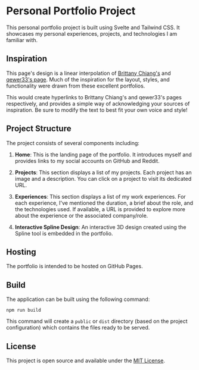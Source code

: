 # Personal Portfolio Project

This personal portfolio project is built using Svelte and Tailwind CSS. It showcases my personal experiences, projects, and technologies I am familiar with. 

## Inspiration

This page's design is a linear interpolation of [Brittany Chiang's](https://brittanychiang.com/) and [qewer33's page](https://qewer.dev/). Much of the inspiration for the layout, styles, and functionality were drawn from these excellent portfolios.

This would create hyperlinks to Brittany Chiang's and qewer33's pages respectively, and provides a simple way of acknowledging your sources of inspiration. Be sure to modify the text to best fit your own voice and style!

## Project Structure

The project consists of several components including:

1. **Home**: This is the landing page of the portfolio. It introduces myself and provides links to my social accounts on GitHub and Reddit.

2. **Projects**: This section displays a list of my projects. Each project has an image and a description. You can click on a project to visit its dedicated URL.

3. **Experiences**: This section displays a list of my work experiences. For each experience, I've mentioned the duration, a brief about the role, and the technologies used. If available, a URL is provided to explore more about the experience or the associated company/role.

4. **Interactive Spline Design**: An interactive 3D design created using the Spline tool is embedded in the portfolio.

## Hosting

The portfolio is intended to be hosted on GitHub Pages.

## Build

The application can be built using the following command:

```
npm run build
```

This command will create a `public` or `dist` directory (based on the project configuration) which contains the files ready to be served.

## License

This project is open source and available under the [MIT License](LICENSE).